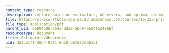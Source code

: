 ```yaml
---
content_type: resource
description: Lecture notes on estimators, observers, and optimal estimators.
file: https://ol-ocw-studio-app-qa.s3.amazonaws.com/courses/16-323-principles-of-optimal-control-spring-2008/d53cb1ff30a49af18dc8b61572eeb1a1_lec11.pdf
file_type: application/pdf
parent_uid: 6e894506-654a-dd52-5bd9-a554fa34866f
resourcetype: Document
title: Estimators/Observers
uid: d53cb1ff-30a4-9af1-8dc8-b61572eeb1a1
---
```

